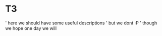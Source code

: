 # T3
' here we should have some useful descriptions
' but we dont :P
' though we hope one day we will